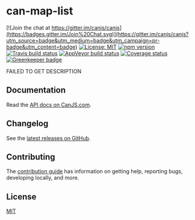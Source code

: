 # can-map-list

[![Join the chat at https://gitter.im/canjs/canjs](https://badges.gitter.im/Join%20Chat.svg)](https://gitter.im/canjs/canjs?utm_source=badge&utm_medium=badge&utm_campaign=pr-badge&utm_content=badge)
[![License: MIT](https://img.shields.io/badge/license-MIT-blue.svg)](https://github.com/canjs/can-map-list/blob/master/LICENSE.md)
[![npm version](https://badge.fury.io/js/can-map-list.svg)](https://www.npmjs.com/package/can-map-list)
[![Travis build status](https://travis-ci.org/canjs/can-map-list.svg?branch=master)](https://travis-ci.org/canjs/can-map-list)
[![AppVeyor build status](https://ci.appveyor.com/api/projects/status/github/canjs/can-map-list?branch=master&svg=true)](https://ci.appveyor.com/project/matthewp/can-map-list)
[![Coverage status](https://coveralls.io/repos/github/canjs/can-map-list/badge.svg?branch=master)](https://coveralls.io/github/canjs/can-map-list?branch=master)
[![Greenkeeper badge](https://badges.greenkeeper.io/canjs/can-map-list.svg)](https://greenkeeper.io/)

FAILED TO GET DESCRIPTION

## Documentation

Read the [API docs on CanJS.com](https://canjs.com/doc/can-map-list.html).

## Changelog

See the [latest releases on GitHub](https://github.com/canjs/can-map-list/releases).

## Contributing

The [contribution guide](https://github.com/canjs/can-map-list/blob/master/CONTRIBUTING.md) has information on getting help, reporting bugs, developing locally, and more.

## License

[MIT](https://github.com/canjs/can-map-list/blob/master/LICENSE.md)

